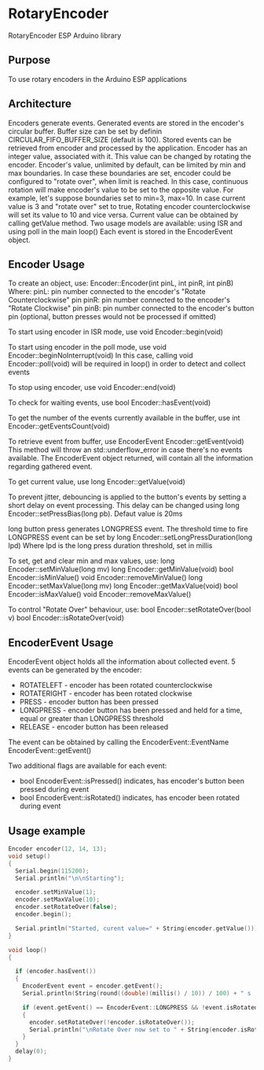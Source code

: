 # RotaryEncoder
RotaryEncoder ESP Arduino library

## Purpose
To use rotary encoders in the Arduino ESP applications

## Architecture
Encoders generate events. Generated events are stored in the encoder's circular buffer. Buffer size can be set by definin CIRCULAR_FIFO_BUFFER_SIZE (default is 100). Stored events can be retrieved from encoder and processed by the application.
Encoder has an integer value, associated with it. This value can be changed by rotating the encoder. Encoder's value, unlimited by default, can be limited by min and max boundaries. In case these boundaries are set, encoder could be configured to "rotate over", when limit is reached. In this case, continuous rotation will make encoder's value to be set to the opposite value. For example, let's suppose boundaries set to min=3, max=10. In case current value is 3 and "rotate over" set to true, Rotating encoder counterclockwise will set its value to 10 and vice versa.
Current value can be obtained by calling getValue method.
Two usage models are available: using ISR and using poll in the main loop()
Each event is stored in the EncoderEvent object. 

## Encoder Usage

To create an object, use: Encoder::Encoder(int pinL, int pinR, int pinB)
Where:
pinL: pin number connected to the encoder's "Rotate Counterclockwise" pin
pinR: pin number connected to the encoder's "Rotate Clockwise" pin
pinB: pin number connected to the encoder's button pin (optional, button presses would not be processed if omitted)

To start using encoder in ISR mode, use void Encoder::begin(void)

To start using encoder in the poll mode, use void Encoder::beginNoInterrupt(void)
In this case, calling void Encoder::poll(void) will be required in loop() in order to detect and collect events

To stop using encoder, use void Encoder::end(void)

To check for waiting events, use bool Encoder::hasEvent(void)

To get the number of the events currently available in the buffer, use int Encoder::getEventsCount(void)

To retrieve event from buffer, use EncoderEvent Encoder::getEvent(void)
This method will throw an std::underflow_error in case there's no events available. The EncoderEvent object returned, will contain all the information regarding gathered event.

To get current value, use long Encoder::getValue(void)

To prevent jitter, debouncing is applied to the button's events by setting a short delay on event processing. This delay can be changed using long Encoder::setPressBias(long pb). Defaut value is 20ms

long button press generates LONGPRESS event. The threshold time to fire LONGPRESS event can be set by long Encoder::setLongPressDuration(long lpd)
Where lpd is the long press duration threshold, set in millis

To set, get and clear min and max values, use:
long Encoder::setMinValue(long mv)
long Encoder::getMinValue(void)
bool Encoder::isMinValue()
void Encoder::removeMinValue()
long Encoder::setMaxValue(long mv)
long Encoder::getMaxValue(void)
bool Encoder::isMaxValue()
void Encoder::removeMaxValue()

To control "Rotate Over" behaviour, use:
bool Encoder::setRotateOver(bool v)
bool Encoder::isRotateOver(void)

## EncoderEvent Usage

EncoderEvent object holds all the information about collected event. 5 events can be generated by the encoder:
* ROTATELEFT - encoder has been rotated counterclockwise
* ROTATERIGHT - encoder has been rotated clockwise
* PRESS - encoder button has been pressed
* LONGPRESS - encoder button has been pressed and held for a time, equal or greater than LONGPRESS threshold
* RELEASE - encoder button has been released

The event can be obtained by calling the EncoderEvent::EventName EncoderEvent::getEvent()

Two additional flags are available for each event:
* bool EncoderEvent::isPressed() indicates, has encoder's button been pressed during event
* bool EncoderEvent::isRotated() indicates, has encoder been rotated during event

## Usage example

```c++
Encoder encoder(12, 14, 13);
void setup()
{
  Serial.begin(115200);
  Serial.println("\n\nStarting");

  encoder.setMinValue(1);
  encoder.setMaxValue(10);
  encoder.setRotateOver(false);
  encoder.begin();

  Serial.println("Started, curent value=" + String(encoder.getValue()));
}

void loop()
{

  if (encoder.hasEvent())
  {
    EncoderEvent event = encoder.getEvent();
    Serial.println(String(round((double)(millis() / 10)) / 100) + " s : Got event: " + event);

    if (event.getEvent() == EncoderEvent::LONGPRESS && !event.isRotated())
    {
      encoder.setRotateOver(!encoder.isRotateOver());
      Serial.println("\nRotate Over now set to " + String(encoder.isRotateOver()) + "\n");
    }
  }
  delay(0);
}
```

